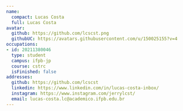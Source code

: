```yaml
---
name:
  compact: Lucas Costa
  full: Lucas Costa
avatar:
  github: https://github.com/lcscst.png
  githubUC: https://avatars.githubusercontent.com/u/150025155?v=4
occupations:
- id: 20211380046
  type: student
  campus: ifpb-jp
  course: cstrc
  isFinished: false
addresses:
  github: https://github.com/lcscst
  linkedin: https://www.linkedin.com/in/lucas-costa-inbox/
  instagram: https://www.instagram.com/jerrylcst/
  email: lucas-costa.lc@academico.ifpb.edu.br
---
```


